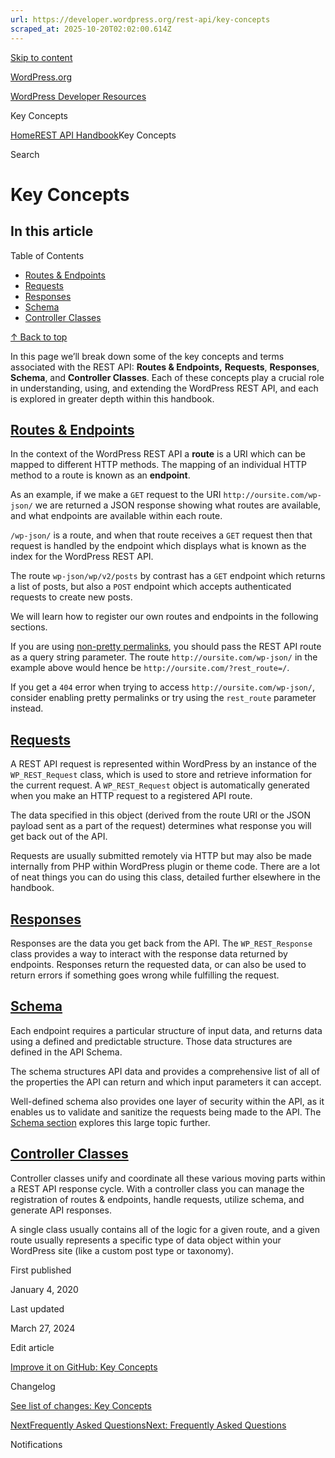 ```yaml
---
url: https://developer.wordpress.org/rest-api/key-concepts
scraped_at: 2025-10-20T02:02:00.614Z
---
```


[Skip to content](https://developer.wordpress.org/rest-api/key-concepts/#wp--skip-link--target)

[WordPress.org](https://wordpress.org/)

[WordPress Developer Resources](https://developer.wordpress.org/)

Key Concepts


[Home](https://developer.wordpress.org/)[REST API Handbook](https://developer.wordpress.org/rest-api/)Key Concepts

Search

# Key Concepts

## In this article

Table of Contents

- [Routes & Endpoints](https://developer.wordpress.org/rest-api/key-concepts/#routes-endpoints)
- [Requests](https://developer.wordpress.org/rest-api/key-concepts/#requests)
- [Responses](https://developer.wordpress.org/rest-api/key-concepts/#responses)
- [Schema](https://developer.wordpress.org/rest-api/key-concepts/#schema)
- [Controller Classes](https://developer.wordpress.org/rest-api/key-concepts/#controller-classes)

[↑ Back to top](https://developer.wordpress.org/rest-api/key-concepts/#wp--skip-link--target)

In this page we’ll break down some of the key concepts and terms associated with the REST API: **Routes & Endpoints,** **Requests**, **Responses**, **Schema**, and **Controller Classes**. Each of these concepts play a crucial role in understanding, using, and extending the WordPress REST API, and each is explored in greater depth within this handbook.

## [Routes & Endpoints](https://developer.wordpress.org/rest-api/key-concepts/\#routes-endpoints)

In the context of the WordPress REST API a **route** is a URI which can be mapped to different HTTP methods. The mapping of an individual HTTP method to a route is known as an **endpoint**.

As an example, if we make a `GET` request to the URI `http://oursite.com/wp-json/` we are returned a JSON response showing what routes are available, and what endpoints are available within each route.

`/wp-json/` is a route, and when that route receives a `GET` request then that request is handled by the endpoint which displays what is known as the index for the WordPress REST API.

The route `wp-json/wp/v2/posts` by contrast has a `GET` endpoint which returns a list of posts, but also a `POST` endpoint which accepts authenticated requests to create new posts.

We will learn how to register our own routes and endpoints in the following sections.

If you are using [non-pretty permalinks](https://wordpress.org/support/article/using-permalinks/), you should pass the REST API route as a query string parameter. The route `http://oursite.com/wp-json/` in the example above would hence be `http://oursite.com/?rest_route=/`.

If you get a `404` error when trying to access `http://oursite.com/wp-json/`, consider enabling pretty permalinks or try using the `rest_route` parameter instead.

## [Requests](https://developer.wordpress.org/rest-api/key-concepts/\#requests)

A REST API request is represented within WordPress by an instance of the `WP_REST_Request` class, which is used to store and retrieve information for the current request. A `WP_REST_Request` object is automatically generated when you make an HTTP request to a registered API route.

The data specified in this object (derived from the route URI or the JSON payload sent as a part of the request) determines what response you will get back out of the API.

Requests are usually submitted remotely via HTTP but may also be made internally from PHP within WordPress plugin or theme code. There are a lot of neat things you can do using this class, detailed further elsewhere in the handbook.

## [Responses](https://developer.wordpress.org/rest-api/key-concepts/\#responses)

Responses are the data you get back from the API. The `WP_REST_Response` class provides a way to interact with the response data returned by endpoints. Responses return the requested data, or can also be used to return errors if something goes wrong while fulfilling the request.

## [Schema](https://developer.wordpress.org/rest-api/key-concepts/\#schema)

Each endpoint requires a particular structure of input data, and returns data using a defined and predictable structure. Those data structures are defined in the API Schema.

The schema structures API data and provides a comprehensive list of all of the properties the API can return and which input parameters it can accept.

Well-defined schema also provides one layer of security within the API, as it enables us to validate and sanitize the requests being made to the API. The [Schema section](https://developer.wordpress.org/rest-api/extending-the-rest-api/schema/) explores this large topic further.

## [Controller Classes](https://developer.wordpress.org/rest-api/key-concepts/\#controller-classes)

Controller classes unify and coordinate all these various moving parts within a REST API response cycle. With a controller class you can manage the registration of routes & endpoints, handle requests, utilize schema, and generate API responses.

A single class usually contains all of the logic for a given route, and a given route usually represents a specific type of data object within your WordPress site (like a custom post type or taxonomy).

First published

January 4, 2020

Last updated

March 27, 2024

Edit article

[Improve it on GitHub: Key Concepts](https://github.com/WP-API/docs/edit/master/key-concepts.md)

Changelog

[See list of changes: Key Concepts](https://github.com/WP-API/docs/commits/master/key-concepts.md)

[NextFrequently Asked QuestionsNext: Frequently Asked Questions](https://developer.wordpress.org/rest-api/frequently-asked-questions/)

Notifications